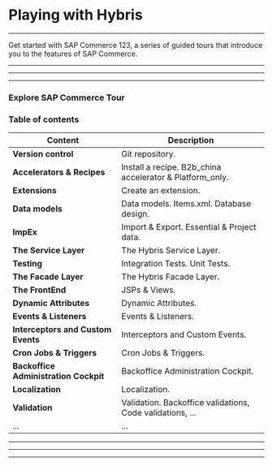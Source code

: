 # Playing with Hybris
---

Get started with SAP Commerce 123, a series of guided tours that introduce you to the features of SAP Commerce.

---
---
---

### Explore SAP Commerce Tour
### Table of contents

| **Content**                             | **Description**                                                     |
| -----------                             | -----------                                                         |
| **Version control**                     | Git repository.                                                     |
| **Accelerators & Recipes**              | Install a recipe. B2b_china accelerator & Platform_only.            |
| **Extensions**                          | Create an extension.                                                |
| **Data models**                         | Data models. Items.xml. Database design.                            |
| **ImpEx**                               | Import & Export. Essential & Project data.                          |
| **The Service Layer**                   | The Hybris Service Layer.                                           |
| **Testing**                             | Integration Tests. Unit Tests.                                      |
| **The Facade Layer**                    | The Hybris Facade Layer.                                            |
| **The FrontEnd**                        | JSPs & Views.                                                       |
| **Dynamic Attributes**                  | Dynamic Attributes.                                                 |
| **Events & Listeners**                  | Events & Listeners.                                                 |
| **Interceptors and Custom Events**      | Interceptors and Custom Events.                                     |
| **Cron Jobs & Triggers**                | Cron Jobs & Triggers.                                               |
| **Backoffice Administration Cockpit**   | Backoffice Administration Cockpit.                                  |
| **Localization**                        | Localization.                                                       |
| **Validation**                          | Validation. Backoffice validations, Code validations, ...           |
| ...                                     | ...                                                                 |


---
---
---

